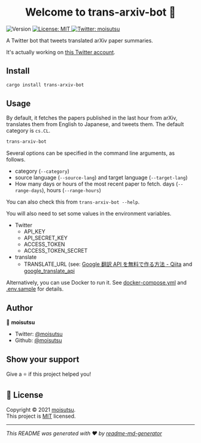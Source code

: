 <h1 align="center">Welcome to trans-arxiv-bot 👋</h1>
<p>
  <img alt="Version" src="https://img.shields.io/badge/version-0.1.1-blue.svg?cacheSeconds=2592000" />
  <a href="https://github.com/moisutsu/trans-arxiv-bot/blob/main/LICENSE" target="_blank">
    <img alt="License: MIT" src="https://img.shields.io/badge/License-MIT-yellow.svg" />
  </a>
  <a href="https://twitter.com/moisutsu" target="_blank">
    <img alt="Twitter: moisutsu" src="https://img.shields.io/twitter/follow/moisutsu.svg?style=social" />
  </a>
</p>

A Twitter bot that tweets translated arXiv paper summaries.

It's actually working on [this Twitter account](https://twitter.com/trans_arxiv_bot).

## Install

```sh
cargo install trans-arxiv-bot
```

## Usage

By default, it fetches the papers published in the last hour from arXiv, translates them from English to Japanese, and tweets them. The default category is `cs.CL`.

```sh
trans-arxiv-bot
```

Several options can be specified in the command line arguments, as follows.

- category (`--category`)
- source language (`--source-lang`) and target language (`--target-lang`)
- How many days or hours of the most recent paper to fetch. days (`--range-days`), hours (`--range-hours`)

You can also check this from `trans-arxiv-bot --help`.

You will also need to set some values in the environment variables.

- Twitter
  - API_KEY
  - API_SECRET_KEY
  - ACCESS_TOKEN
  - ACCESS_TOKEN_SECRET
- translate
  - TRANSLATE_URL (see: [Google 翻訳 API を無料で作る方法 - Qiita](https://qiita.com/satto_sann/items/be4177360a0bc3691fdf) and [google_translate_api](https://gist.github.com/moisutsu/6d5b1721d4c4e4aa7e6184f2a6f557d5)

Alternatively, you can use Docker to run it.
See [docker-compose.yml](https://github.com/moisutsu/trans-arxiv-bot/blob/main/docker-compose.yml) and [.env.sample](https://github.com/moisutsu/trans-arxiv-bot/blob/main/.env.sample) for details.

## Author

👤 **moisutsu**

* Twitter: [@moisutsu](https://twitter.com/moisutsu)
* Github: [@moisutsu](https://github.com/moisutsu)

## Show your support

Give a ⭐️ if this project helped you!

## 📝 License

Copyright © 2021 [moisutsu](https://github.com/moisutsu).<br />
This project is [MIT](https://github.com/moisutsu/trans-arxiv-bot/blob/main/LICENSE) licensed.

***
_This README was generated with ❤️ by [readme-md-generator](https://github.com/kefranabg/readme-md-generator)_

